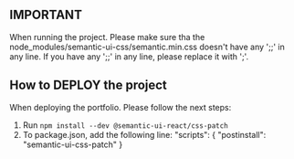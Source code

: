 ## IMPORTANT
When running the project. Please make sure tha the node_modules/semantic-ui-css/semantic.min.css doesn't have any ';;' in any line.
If you have any ';;' in any line, please replace it with ';'.

## How to DEPLOY the project
When deploying the portfolio. Please follow the next steps:
1. Run `npm install --dev @semantic-ui-react/css-patch`
2. To package.json, add the following line:
    "scripts": {
        "postinstall": "semantic-ui-css-patch"
    }